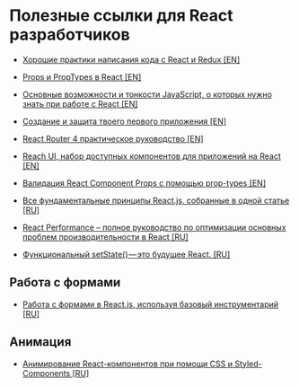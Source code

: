 # Полезные ссылки для React разработчиков

* [Хорошие практики написания кода с React и Redux [EN]](https://blog.scottlogic.com/2018/08/28/Good-code-practices-with-React-and-Redux.html)
* [Props и PropTypes в React [EN]](https://css-tricks.com/props-and-proptypes-in-react/)
* [Основные возможности и тонкости JavaScript, о которых нужно знать при работе с React [EN]](https://www.robinwieruch.de/javascript-fundamentals-react-requirements/)
* [Создание и защита твоего первого приложения [EN]](https://auth0.com/blog/react-tutorial-building-and-securing-your-first-app/)
* [React Router 4 практическое руководство [EN]](https://auth0.com/blog/react-router-4-practical-tutorial/)
* [Reach UI, набор доступных компонентов для приложений на React [EN]](https://ui.reach.tech/)
* [Валидация React Component Props с помощью prop-types [EN]](https://blog.logrocket.com/validating-react-component-props-with-prop-types-ef14b29963fc)

* [Все фундаментальные принципы React.js, собранные в одной статье [RU]](https://medium.com/@divermak/%D0%B2%D1%81%D0%B5-%D1%84%D1%83%D0%BD%D0%B4%D0%B0%D0%BC%D0%B5%D0%BD%D1%82%D0%B0%D0%BB%D1%8C%D0%BD%D1%8B%D0%B5-%D0%BF%D1%80%D0%B8%D0%BD%D1%86%D0%B8%D0%BF%D1%8B-react-js-%D1%81%D0%BE%D0%B1%D1%80%D0%B0%D0%BD%D0%BD%D1%8B%D0%B5-%D0%B2-%D0%BE%D0%B4%D0%BD%D0%BE%D0%B9-%D1%81%D1%82%D0%B0%D1%82%D1%8C%D0%B5-ec6a97bfd1bf)
* [React Performance – полное руководство по оптимизации основных проблем производительности в React [RU]](
https://medium.com/@apolyntsev/9-%D0%BF%D1%80%D0%B8%D0%BD%D1%86%D0%B8%D0%BF%D0%BE%D0%B2-%D0%BA%D0%BE%D1%82%D0%BE%D1%80%D1%8B%D0%B5-%D0%B4%D0%BE%D0%BB%D0%B6%D0%B5%D0%BD-%D0%B7%D0%BD%D0%B0%D1%82%D1%8C-%D0%BD%D0%BE%D0%B2%D0%B8%D1%87%D0%BE%D0%BA-%D0%B2-react-js-454e964062b)
* [Функциональный setState() — это будущее React. [RU]](https://medium.com/@WoTzap/%D1%84%D1%83%D0%BD%D0%BA%D1%86%D0%B8%D0%BE%D0%BD%D0%B0%D0%BB%D1%8C%D0%BD%D1%8B%D0%B9-setstate-%D1%8D%D1%82%D0%BE-%D0%B1%D1%83%D0%B4%D1%83%D1%89%D0%B5%D0%B5-react-d262be6a6c02)

Работа с формами
------------------------
* [Работа с формами в React.js, используя базовый инструментарий [RU]](https://habr.com/post/421817/)

Анимация
------------------------
* [Анимирование React-компонентов при помощи CSS и Styled-Components [RU]](https://codeburst.io/animating-react-components-with-css-and-styled-components-cc5a0585f105)
